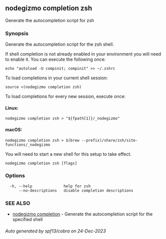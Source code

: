 ## nodegizmo completion zsh

Generate the autocompletion script for zsh

### Synopsis

Generate the autocompletion script for the zsh shell.

If shell completion is not already enabled in your environment you will need
to enable it.  You can execute the following once:

	echo "autoload -U compinit; compinit" >> ~/.zshrc

To load completions in your current shell session:

	source <(nodegizmo completion zsh)

To load completions for every new session, execute once:

#### Linux:

	nodegizmo completion zsh > "${fpath[1]}/_nodegizmo"

#### macOS:

	nodegizmo completion zsh > $(brew --prefix)/share/zsh/site-functions/_nodegizmo

You will need to start a new shell for this setup to take effect.


```
nodegizmo completion zsh [flags]
```

### Options

```
  -h, --help              help for zsh
      --no-descriptions   disable completion descriptions
```

### SEE ALSO

* [nodegizmo completion](nodegizmo_completion.md)	 - Generate the autocompletion script for the specified shell

###### Auto generated by spf13/cobra on 24-Dec-2023
